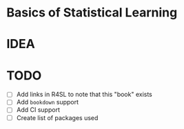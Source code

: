 # Basics of Statistical Learning

# IDEA

# TODO

- [ ] Add links in R4SL to note that this "book" exists
- [ ] Add `bookdown` support
- [ ] Add CI support
- [ ] Create list of packages used
